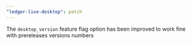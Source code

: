```yaml
---
"ledger-live-desktop": patch
---
```


The `desktop_version` feature flag option has been improved to work fine with prereleases versions numbers
